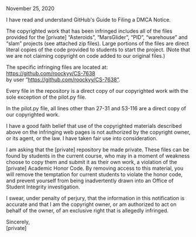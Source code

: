 November 25, 2020

I have read and understand GitHub's Guide to Filing a DMCA Notice.

The copyrighted work that has been infringed includes all of the files provided for the [private] “Asteroids”, “MarsGlider”, “PID”, “warehouse” and “slam” projects (see attached zip files). Large portions of the files are direct literal copies of the code provided to students to start the project. (Note that we are not claiming copyright on code added to our original files.)

The specific infringing files are located at:  
https://github.com/roockyy/CS-7638  
by user “https://github.com/roockyy/CS-7638”.

Every file in the repository is a direct copy of our copyrighted work with the sole exception of the pilot.py file.

In the pilot.py file, all lines other than 27-31 and 53-116 are a direct copy of our copyrighted work.

I have a good faith belief that use of the copyrighted materials described above on the infringing web pages is not authorized by the copyright owner, or its agent, or the law. I have taken fair use into consideration.

I am asking that the [private] repository be made private. These files can be found by students in the current course, who may in a moment of weakness choose to copy them and submit it as their own work, a violation of the [private] Academic Honor Code. By removing access to this material, you will remove the temptation for current students to violate the honor code, and prevent yourself from being inadvertently drawn into an Office of Student Integrity investigation.

I swear, under penalty of perjury, that the information in this notification is accurate and that I am the copyright owner, or am authorized to act on behalf of the owner, of an exclusive right that is allegedly infringed.

Sincerely,  
[private]

